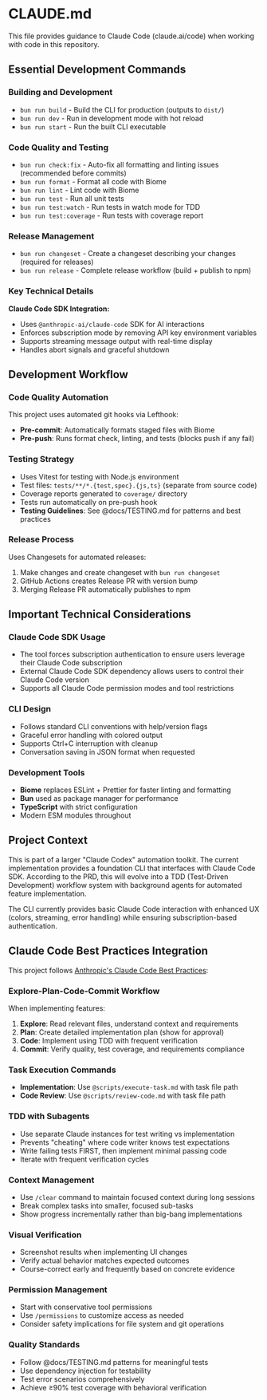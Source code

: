 # CLAUDE.md

This file provides guidance to Claude Code (claude.ai/code) when working with code in this repository.

## Essential Development Commands

### Building and Development
- `bun run build` - Build the CLI for production (outputs to `dist/`)
- `bun run dev` - Run in development mode with hot reload
- `bun run start` - Run the built CLI executable

### Code Quality and Testing
- `bun run check:fix` - Auto-fix all formatting and linting issues (recommended before commits)
- `bun run format` - Format all code with Biome
- `bun run lint` - Lint code with Biome
- `bun run test` - Run all unit tests
- `bun run test:watch` - Run tests in watch mode for TDD
- `bun run test:coverage` - Run tests with coverage report

### Release Management
- `bun run changeset` - Create a changeset describing your changes (required for releases)
- `bun run release` - Complete release workflow (build + publish to npm)


### Key Technical Details

**Claude Code SDK Integration:**
- Uses `@anthropic-ai/claude-code` SDK for AI interactions
- Enforces subscription mode by removing API key environment variables
- Supports streaming message output with real-time display
- Handles abort signals and graceful shutdown


## Development Workflow

### Code Quality Automation
This project uses automated git hooks via Lefthook:
- **Pre-commit**: Automatically formats staged files with Biome
- **Pre-push**: Runs format check, linting, and tests (blocks push if any fail)

### Testing Strategy
- Uses Vitest for testing with Node.js environment
- Test files: `tests/**/*.{test,spec}.{js,ts}` (separate from source code)
- Coverage reports generated to `coverage/` directory
- Tests run automatically on pre-push hook
- **Testing Guidelines**: See @docs/TESTING.md for patterns and best practices

### Release Process
Uses Changesets for automated releases:
1. Make changes and create changeset with `bun run changeset`
2. GitHub Actions creates Release PR with version bump
3. Merging Release PR automatically publishes to npm

## Important Technical Considerations

### Claude Code SDK Usage
- The tool forces subscription authentication to ensure users leverage their Claude Code subscription
- External Claude Code SDK dependency allows users to control their Claude Code version
- Supports all Claude Code permission modes and tool restrictions

### CLI Design
- Follows standard CLI conventions with help/version flags
- Graceful error handling with colored output
- Supports Ctrl+C interruption with cleanup
- Conversation saving in JSON format when requested

### Development Tools
- **Biome** replaces ESLint + Prettier for faster linting and formatting
- **Bun** used as package manager for performance
- **TypeScript** with strict configuration
- Modern ESM modules throughout

## Project Context

This is part of a larger "Claude Codex" automation toolkit. The current implementation provides a foundation CLI that interfaces with Claude Code SDK. According to the PRD, this will evolve into a TDD (Test-Driven Development) workflow system with background agents for automated feature implementation.

The CLI currently provides basic Claude Code interaction with enhanced UX (colors, streaming, error handling) while ensuring subscription-based authentication.

## Claude Code Best Practices Integration

This project follows [Anthropic's Claude Code Best Practices](https://www.anthropic.com/engineering/claude-code-best-practices):

### **Explore-Plan-Code-Commit Workflow**
When implementing features:
1. **Explore**: Read relevant files, understand context and requirements
2. **Plan**: Create detailed implementation plan (show for approval)  
3. **Code**: Implement using TDD with frequent verification
4. **Commit**: Verify quality, test coverage, and requirements compliance

### **Task Execution Commands**
- **Implementation**: Use `@scripts/execute-task.md` with task file path
- **Code Review**: Use `@scripts/review-code.md` with task file path

### **TDD with Subagents**
- Use separate Claude instances for test writing vs implementation
- Prevents "cheating" where code writer knows test expectations
- Write failing tests FIRST, then implement minimal passing code
- Iterate with frequent verification cycles

### **Context Management**
- Use `/clear` command to maintain focused context during long sessions
- Break complex tasks into smaller, focused sub-tasks
- Show progress incrementally rather than big-bang implementations

### **Visual Verification**
- Screenshot results when implementing UI changes
- Verify actual behavior matches expected outcomes
- Course-correct early and frequently based on concrete evidence

### **Permission Management**
- Start with conservative tool permissions
- Use `/permissions` to customize access as needed
- Consider safety implications for file system and git operations

### **Quality Standards**
- Follow @docs/TESTING.md patterns for meaningful tests
- Use dependency injection for testability
- Test error scenarios comprehensively
- Achieve ≥90% test coverage with behavioral verification
